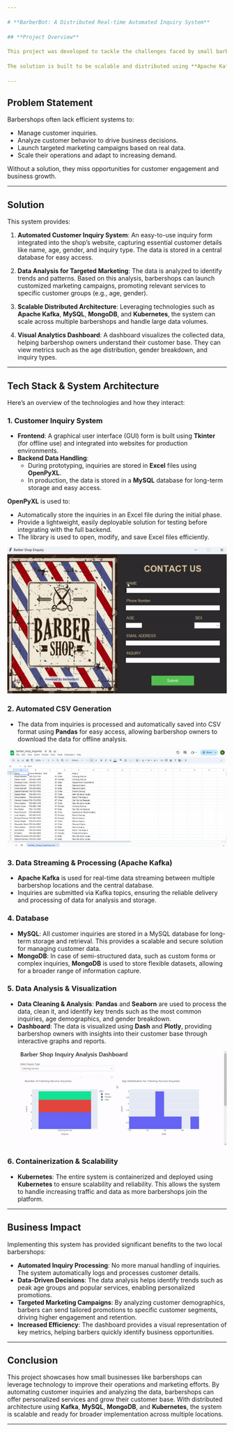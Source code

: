 ```yaml
---

# **BarberBot: A Distributed Real-time Automated Inquiry System**

## **Project Overview**

This project was developed to tackle the challenges faced by small barbershops in handling customer inquiries efficiently and using the data to create customized marketing campaigns. By combining an automated inquiry system with a data analytics dashboard, the project allows barbershops to automate customer data collection, analyze customer trends, and create targeted ad campaigns. 

The solution is built to be scalable and distributed using **Apache Kafka**, **MySQL**, **MongoDB**, and **Kubernetes**, and has been successfully deployed in two local barbershops to enhance their marketing efforts.

---
```


## **Problem Statement**

Barbershops often lack efficient systems to:
- Manage customer inquiries.
- Analyze customer behavior to drive business decisions.
- Launch targeted marketing campaigns based on real data.
- Scale their operations and adapt to increasing demand.

Without a solution, they miss opportunities for customer engagement and business growth.

---

## **Solution**

This system provides:
1. **Automated Customer Inquiry System**: An easy-to-use inquiry form integrated into the shop’s website, capturing essential customer details like name, age, gender, and inquiry type. The data is stored in a central database for easy access.
   
2. **Data Analysis for Targeted Marketing**: The data is analyzed to identify trends and patterns. Based on this analysis, barbershops can launch customized marketing campaigns, promoting relevant services to specific customer groups (e.g., age, gender).

3. **Scalable Distributed Architecture**: Leveraging technologies such as **Apache Kafka**, **MySQL**, **MongoDB**, and **Kubernetes**, the system can scale across multiple barbershops and handle large data volumes.

4. **Visual Analytics Dashboard**: A dashboard visualizes the collected data, helping barbershop owners understand their customer base. They can view metrics such as the age distribution, gender breakdown, and inquiry types.

---

## **Tech Stack & System Architecture**

Here’s an overview of the technologies and how they interact:

### 1. **Customer Inquiry System**
   - **Frontend**: A graphical user interface (GUI) form is built using **Tkinter** (for offline use) and integrated into websites for production environments.
   - **Backend Data Handling**:
     - During prototyping, inquiries are stored in **Excel** files using **OpenPyXL**.
     - In production, the data is stored in a **MySQL** database for long-term storage and easy access.

   **OpenPyXL** is used to:
   - Automatically store the inquiries in an Excel file during the initial phase.
   - Provide a lightweight, easily deployable solution for testing before integrating with the full backend.
   - The library is used to open, modify, and save Excel files efficiently.

   ![GUI PREVIEW](GUI.gif)

### 2. **Automated CSV Generation**
   - The data from inquiries is processed and automatically saved into CSV format using **Pandas** for easy access, allowing barbershop owners to download the data for offline analysis.
   
   ![Automated CSV](CSV.png)

### 3. **Data Streaming & Processing (Apache Kafka)**
   - **Apache Kafka** is used for real-time data streaming between multiple barbershop locations and the central database.
   - Inquiries are submitted via Kafka topics, ensuring the reliable delivery and processing of data for analysis and storage.

### 4. **Database**
   - **MySQL**: All customer inquiries are stored in a MySQL database for long-term storage and retrieval. This provides a scalable and secure solution for managing customer data.
   - **MongoDB**: In case of semi-structured data, such as custom forms or complex inquiries, **MongoDB** is used to store flexible datasets, allowing for a broader range of information capture.

### 5. **Data Analysis & Visualization**
   - **Data Cleaning & Analysis**: **Pandas** and **Seaborn** are used to process the data, clean it, and identify key trends such as the most common inquiries, age demographics, and gender breakdown.
   - **Dashboard**: The data is visualized using **Dash** and **Plotly**, providing barbershop owners with insights into their customer base through interactive graphs and reports.
   
   ![Dashboard PREVIEW](dashboard.gif)

### 6. **Containerization & Scalability**
   - **Kubernetes**: The entire system is containerized and deployed using **Kubernetes** to ensure scalability and reliability. This allows the system to handle increasing traffic and data as more barbershops join the platform.

---

## **Business Impact**

Implementing this system has provided significant benefits to the two local barbershops:
- **Automated Inquiry Processing**: No more manual handling of inquiries. The system automatically logs and processes customer details.
- **Data-Driven Decisions**: The data analysis helps identify trends such as peak age groups and popular services, enabling personalized promotions.
- **Targeted Marketing Campaigns**: By analyzing customer demographics, barbers can send tailored promotions to specific customer segments, driving higher engagement and retention.
- **Increased Efficiency**: The dashboard provides a visual representation of key metrics, helping barbers quickly identify business opportunities.

---

## **Conclusion**

This project showcases how small businesses like barbershops can leverage technology to improve their operations and marketing efforts. By automating customer inquiries and analyzing the data, barbershops can offer personalized services and grow their customer base. With distributed architecture using **Kafka**, **MySQL**, **MongoDB**, and **Kubernetes**, the system is scalable and ready for broader implementation across multiple locations.

---


